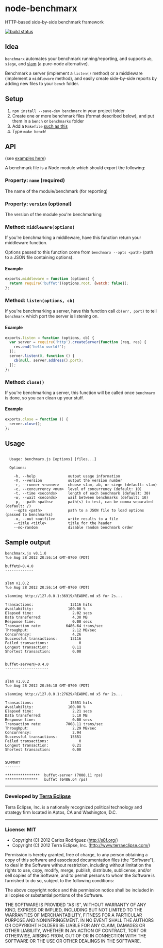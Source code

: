 node-benchmarx
==============

HTTP-based side-by-side benchmark framework

[![build status](https://secure.travis-ci.org/carlos8f/node-benchmarx.png)](http://travis-ci.org/carlos8f/node-benchmarx)

Idea
----

`benchmarx` automates your benchmark running/reporting, and supports `ab`,
`siege`, and [slam](https://github.com/carlos8f/slam) (a pure-node alternative).

Benchmark a server (implement a `listen()` method) or a middleware (implement a
`middleware` method), and easily create side-by-side reports by adding new files
to your `bench` folder.

Setup
-----

1. `npm install --save-dev benchmarx` in your project folder
2. Create one or more benchmark files (format described below), and put them in
   a `bench` or `benchmarks` folder
4. Add a `Makefile` [such as this](https://github.com/carlos8f/node-benchmarx/blob/master/Makefile)
5. Type `make bench`!

API
---

(see [examples here](https://github.com/carlos8f/node-benchmarx/tree/master/examples))

A benchmark file is a Node module which should export the following:

### Property: `name` (required)

The name of the module/benchmark (for reporting)

### Property: `version` (optional)

The version of the module you're benchmarking

### Method: `middleware(options)`

If you're benchmarking a middleware, have this function return your middleware
function.

Options passed to this function come from `benchmarx --opts <path>` (path to a
JSON file containing options).

#### Example

```javascript
exports.middleware = function (options) {
  return require('buffet')(options.root, {watch: false});
};
```

### Method: `listen(options, cb)`

If you're benchmarking a server, have this function call `cb(err, port)`
to tell `benchmarx` which port the server is listening on.

#### Example

```javascript
exports.listen = function (options, cb) {
  var server = require('http').createServer(function (req, res) {
    res.end('hello world!');
  });
  server.listen(0, function () {
    cb(null, server.address().port);
  });
};
```

### Method: `close()`

If you're benchmarking a server, this function will be called once `benchmarx`
is done, so you can clean up your stuff.

#### Example

```javascript
exports.close = function () {
  server.close();
};
```

Usage
-----

```

  Usage: benchmarx.js [options] [files...]

  Options:

    -h, --help               output usage information
    -V, --version            output the version number
    -r, --runner <runner>    choose slam, ab, or siege (default: slam)
    -c, --concurrency <num>  level of concurrency (default: 10)
    -t, --time <seconds>     length of each benchmark (default: 30)
    -w, --wait <seconds>     wait between benchmarks (default: 10)
    -p, --path <paths>       path(s) to test, can be comma-separated (default: /)
    --opts <path>            path to a JSON file to load options (passed to benchmarks)
    -o, --out <outfile>      write results to a file
    --title <title>          title for the header
    --no-random              disable random benchmark order

```

Sample output
-------------

```
benchmarx.js v0.1.0
Tue Aug 28 2012 20:56:14 GMT-0700 (PDT)

buffet@~0.4.0
-------------


slam v1.0.2
Tue Aug 28 2012 20:56:14 GMT-0700 (PDT)

slamming http://127.0.0.1:36919/README.md x5 for 2s...

Transactions:                 13116 hits
Availability:                100.00 %
Elapsed time:                  2.02 secs
Data transferred:              4.30 MB
Response time:                 0.00 secs
Transaction rate:           6486.64 trans/sec
Throughput:                    2.12 MB/sec
Concurrency:                   4.26 
Successful transactions:      13116 
Failed transactions:              0 
Longest transaction:           0.11 
Shortest transaction:          0.00 


buffet-server@~0.4.0
--------------------


slam v1.0.2
Tue Aug 28 2012 20:56:18 GMT-0700 (PDT)

slamming http://127.0.0.1:27629/README.md x5 for 2s...

Transactions:                 15551 hits
Availability:                100.00 %
Elapsed time:                  2.21 secs
Data transferred:              5.10 MB
Response time:                 0.00 secs
Transaction rate:           7008.11 trans/sec
Throughput:                    2.29 MB/sec
Concurrency:                   2.94 
Successful transactions:      15551 
Failed transactions:              0 
Longest transaction:           0.21 
Shortest transaction:          0.00 


SUMMARY
-------

****************  buffet-server (7008.11 rps)
***************   buffet (6486.64 rps)
```

- - -

### Developed by [Terra Eclipse](http://www.terraeclipse.com)
Terra Eclipse, Inc. is a nationally recognized political technology and
strategy firm located in Aptos, CA and Washington, D.C.

- - -

### License: MIT

- Copyright (C) 2012 Carlos Rodriguez (http://s8f.org/)
- Copyright (C) 2012 Terra Eclipse, Inc. (http://www.terraeclipse.com/)

Permission is hereby granted, free of charge, to any person obtaining a copy
of this software and associated documentation files (the "Software"), to deal
in the Software without restriction, including without limitation the rights
to use, copy, modify, merge, publish, distribute, sublicense, and/or sell
copies of the Software, and to permit persons to whom the Software is furnished
to do so, subject to the following conditions:

The above copyright notice and this permission notice shall be included in
all copies or substantial portions of the Software.

THE SOFTWARE IS PROVIDED "AS IS", WITHOUT WARRANTY OF ANY KIND, EXPRESS OR
IMPLIED, INCLUDING BUT NOT LIMITED TO THE WARRANTIES OF MERCHANTABILITY,
FITNESS FOR A PARTICULAR PURPOSE AND NONINFRINGEMENT. IN NO EVENT SHALL THE
AUTHORS OR COPYRIGHT HOLDERS BE LIABLE FOR ANY CLAIM, DAMAGES OR OTHER
LIABILITY, WHETHER IN AN ACTION OF CONTRACT, TORT OR OTHERWISE, ARISING FROM,
OUT OF OR IN CONNECTION WITH THE SOFTWARE OR THE USE OR OTHER DEALINGS IN THE
SOFTWARE.